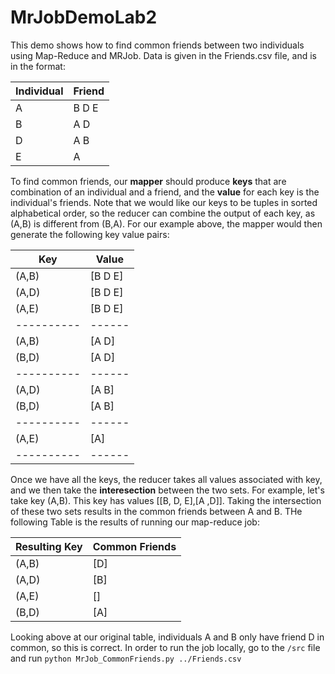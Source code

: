 # MrJobDemoLab2
This demo shows how to find common friends between two individuals using Map-Reduce and MRJob. Data is given in the Friends.csv file, and is in the format:

|Individual|Friend|
|----------|------|
| A | B D E |
| B | A D|
| D | A B|
| E | A |

To find common friends, our **mapper** should produce **keys** that are combination of an individual and a friend, and the **value** for each key is the individual's friends. Note that we would like our keys to be tuples in sorted alphabetical order, so the reducer can combine the output of each key, as 
(A,B) is different from (B,A). For our example above, the mapper would then generate the following key value pairs:

|Key|Value|
|----------|------|
| (A,B) | [B D E] |
| (A,D) | [B D E]|
| (A,E) | [B D E]|
|----------|------|
| (A,B) | [A D] |
| (B,D) | [A D] |
|----------|------|
| (A,D) | [A B] |
| (B,D) | [A B] |
|----------|------|
| (A,E) | [A] |
|----------|------|

Once we have all the keys, the reducer takes all values associated with key, and we then take the **interesection** between the two sets. For example, let's take key (A,B). This key has values [[B, D, E],[A ,D]]. Taking the intersection of these two sets results in the common friends between A and B. THe following Table is the results of running our map-reduce job:

|Resulting Key|Common Friends|
|----------|------|
| (A,B)   |  [D] |
| (A,D)   |  [B] |
| (A,E)   |  [] |
| (B,D) | [A] |


Looking above at our original table, individuals A and B only have friend D in common, so this is correct. In order to run the job locally, go to the `/src` file and run `python MrJob_CommonFriends.py ../Friends.csv`